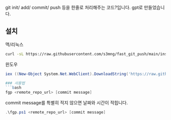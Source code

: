 git init/ add/ commit/ push 등을 한줄로 처리해주는 코드?입니다.
gpt로 만들었습니다.

## 설치
맥/리눅스

```bash
curl -sL https://raw.githubusercontent.com/s3mng/fast_git_push/main/install.sh | bash
```



윈도우
```powershell
iex ((New-Object System.Net.WebClient).DownloadString('https://raw.githubusercontent.com/s3mng/fast_git_push/main/install.ps1'))

### 사용법
```bash
fgp <remote_repo_url> [commit message]
```
commit message를 특별히 적지 않으면 날짜와 시간이 적힙니다.


```powershell
.\fgp.ps1 <remote_repo_url> [commit message]
```

